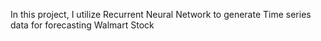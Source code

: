 In this project, I utilize Recurrent Neural Network to generate Time series data for forecasting Walmart Stock 
